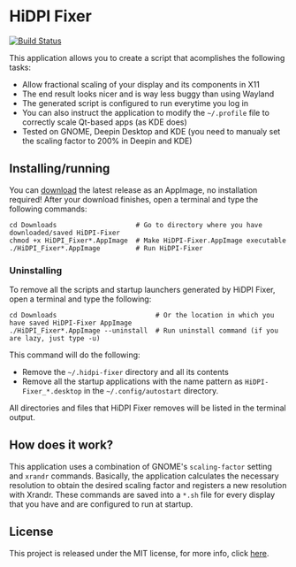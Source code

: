 # HiDPI Fixer
[![Build Status](https://api.travis-ci.org/alex-spataru/HiDPI-Fixer.svg?branch=master)](https://travis-ci.org/alex-spataru/HiDPI-Fixer) 

This application allows you to create a script that acomplishes the following tasks:
- Allow fractional scaling of your display and its components in X11
- The end result looks nicer and is way less buggy than using Wayland
- The generated script is configured to run everytime you log in
- You can also instruct the application to modify the `~/.profile` file to correctly scale Qt-based apps (as KDE does)
- Tested on GNOME, Deepin Desktop and KDE (you need to manualy set the scaling factor to 200% in Deepin and KDE)

## Installing/running

You can [download](https://github.com/alex-spataru/HiDPI-Fixer/releases/latest) the latest release as an AppImage, no installation required!
After your download finishes, open a terminal and type the following commands:

    cd Downloads                    # Go to directory where you have downloaded/saved HiDPI-Fixer
    chmod +x HiDPI_Fixer*.AppImage  # Make HiDPI-Fixer.AppImage executable
    ./HiDPI_Fixer*.AppImage         # Run HiDPI-Fixer
    
### Uninstalling

To remove all the scripts and startup launchers generated by HiDPI Fixer, open a terminal and type the following:

    cd Downloads                         # Or the location in which you have saved HiDPI-Fixer AppImage
    ./HiDPI_Fixer*.AppImage --uninstall  # Run uninstall command (if you are lazy, just type -u)
    
This command will do the following:
- Remove the `~/.hidpi-fixer` directory and all its contents
- Remove all the startup applications with the name pattern as `HiDPI-Fixer_*.desktop` in the `~/.config/autostart` directory.

All directories and files that HiDPI Fixer removes will be listed in the terminal output.

## How does it work?

This application uses a combination of GNOME's `scaling-factor` setting and `xrandr` commands. Basically, the application calculates the necessary resolution to obtain the desired scaling factor and registers a new resolution with Xrandr. These commands are saved into a `*.sh` file for every display that you have and are configured to run at startup. 

## License

This project is released under the MIT license, for more info, click [here](LICENSE.md).

